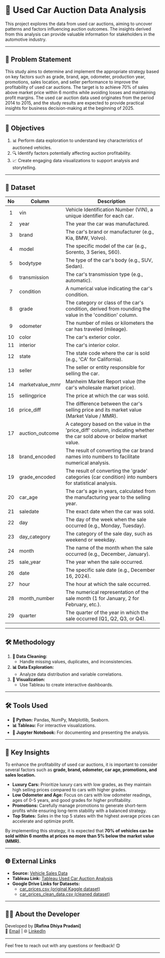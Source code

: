 # 🚗 Used Car Auction Data Analysis

This project explores the data from used car auctions, aiming to uncover patterns and factors influencing auction outcomes. The insights derived from this analysis can provide valuable information for stakeholders in the automotive industry.

---

## 🌟 Problem Statement

This study aims to determine and implement the appropriate strategy based on key factors such as grade, brand, age, odometer, production year, promotions, sales location, and seller performance to improve the profitability of used car auctions. The target is to achieve 70% of sales above market price within 6 months while avoiding losses and maintaining profit margins. The used car auction data used originates from the period 2014 to 2015, and the study results are expected to provide practical insights for business decision-making at the beginning of 2025.

---

## 🎯 Objectives

1. 📊 Perform data exploration to understand key characteristics of auctioned vehicles.
2. 🔍 Identify factors potentially affecting auction profitability.
3. 📈 Create engaging data visualizations to support analysis and storytelling.

---

## 📂 Dataset

| No  | Column           | Description                                                                                                   |
| :-: | --------------- | ----------------------------------------------------------------------------------------------------------- |
| 1   | vin             | Vehicle Identification Number (VIN), a unique identifier for each car.                                       |
| 2   | year            | The year the car was manufactured.                                                                           |
| 3   | brand           | The car's brand or manufacturer (e.g., Kia, BMW, Volvo).                                                     |
| 4   | model           | The specific model of the car (e.g., Sorento, 3 Series, S60).                                                |
| 5   | bodytype        | The type of the car's body (e.g., SUV, Sedan).                                                               |
| 6   | transmission    | The car's transmission type (e.g., automatic).                                                               |
| 7   | condition       | A numerical value indicating the car's condition.                                                            |
| 8   | grade           | The category or class of the car's condition, derived from rounding the value in the 'condition' column.     |
| 9   | odometer        | The number of miles or kilometers the car has traveled (mileage).                                            |
| 10  | color           | The car's exterior color.                                                                                    |
| 11  | interior        | The car's interior color.                                                                                    |
| 12  | state           | The state code where the car is sold (e.g., 'CA' for California).                                            |
| 13  | seller          | The seller or entity responsible for selling the car.                                                        |
| 14  | marketvalue_mmr | Manheim Market Report value (the car's wholesale market price).                                              |
| 15  | sellingprice    | The price at which the car was sold.                                                                         |
| 16  | price_diff      | The difference between the car's selling price and its market value (Market Value / MMR).                   |
| 17  | auction_outcome | A category based on the value in the 'price_diff' column, indicating whether the car sold above or below market value. |
| 18  | brand_encoded   | The result of converting the car brand names into numbers to facilitate numerical analysis.                  |
| 19  | grade_encoded   | The result of converting the 'grade' categories (car condition) into numbers for statistical analysis.       |
| 20  | car_age         | The car's age in years, calculated from the manufacturing year to the selling year.                          |
| 21  | saledate        | The exact date when the car was sold.                                                                        |
| 22  | day             | The day of the week when the sale occurred (e.g., Monday, Tuesday).                                          |
| 23  | day_category    | The category of the sale day, such as weekend or weekday.                                                    |
| 24  | month           | The name of the month when the sale occurred (e.g., December, January).                                      |
| 25  | sale_year       | The year when the sale occurred.                                                                             |
| 26  | date            | The specific sale date (e.g., December 16, 2024).                                                            |
| 27  | hour            | The hour at which the sale occurred.                                                                         |
| 28  | month_number    | The numerical representation of the sale month (1 for January, 2 for February, etc.).                        |
| 29  | quarter         | The quarter of the year in which the sale occurred (Q1, Q2, Q3, or Q4).                                      |

---

## 🛠️ Methodology

1. **🧹 Data Cleaning:**
   - Handle missing values, duplicates, and inconsistencies.
2. **📊 Data Exploration:**
   - Analyze data distribution and variable correlations.
3. **🎨 Visualization:**
   - Use Tableau to create interactive dashboards.

---

## 🛠️ Tools Used

- **🐍 Python:** Pandas, NumPy, Matplotlib, Seaborn.
- **📊 Tableau:** For interactive visualizations.
- **📒 Jupyter Notebook:** For documenting and presenting the analysis.

---

## 🚀 Key Insights

To enhance the profitability of used car auctions, it is important to consider several factors such as **grade, brand, odometer, car age, promotions, and sales location.**

- **Luxury Cars:** Prioritize luxury cars with low grades, as they maintain high selling prices compared to cars with higher grades.
- **Low Odometer and Age:** Focus on cars with low odometer readings, ages of 0-5 years, and good grades for higher profitability.
- **Promotions:** Carefully manage promotions to generate short-term profits while ensuring long-term stability with a balanced strategy.
- **Top States:** Sales in the top 5 states with the highest average prices can accelerate and optimize profit.

By implementing this strategy, it is expected that **70% of vehicles can be sold within 6 months at prices no more than 5% below the market value (MMR).**

---

## 🌐 External Links

- **Source:** [Vehicle Sales Data](https://www.kaggle.com/datasets/syedanwarafridi/vehicle-sales-data)
- **Tableau Link:** [Tableau Used Car Auction Analysis](https://public.tableau.com/views/milestoneafi/UsedCarAuctionAnalsis?:language=en-US&publish=yes&:sid=&:redirect=auth&:display_count=n&:origin=viz_share_link)
- **Google Drive Links for Datasets:**
  - [car_prices.csv (original Kaggle dataset)](https://drive.google.com/file/d/1WnVBdCS_rKHVu241Q8N_jnAHVq0fvx9x/view?usp=drive_link)
  - [car_prices_clean_data.csv (cleaned dataset)](https://drive.google.com/file/d/1UKKUqgYVdnfZ6QpRPrV8HDyuZ3cD7lUy/view?usp=drive_link)

---

## 👩‍💻 About the Developer

Developed by **[Rafina Dhiya Pradani]**  
📧 [Email](mailto:rafina.pradani@gmail.com) | 🌐 [LinkedIn](https://www.linkedin.com/in/rafinadhiya/)  

---

Feel free to reach out with any questions or feedback! 😊

---